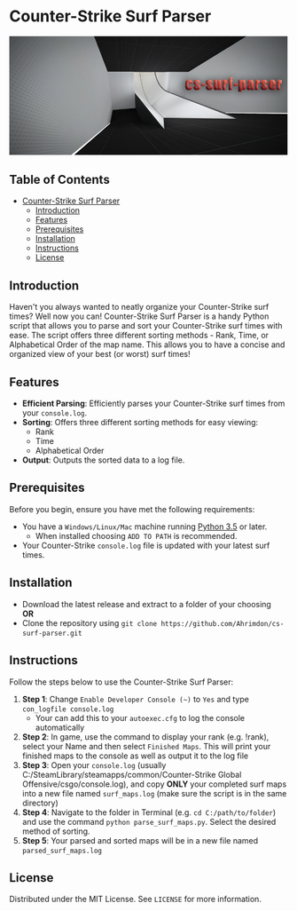 # Counter-Strike Surf Parser

![image](assets/surf.png)

## Table of Contents

- [Counter-Strike Surf Parser](#counter-strike-surf-parser)
  - [Introduction](#introduction)
  - [Features](#features)
  - [Prerequisites](#prerequisites)
  - [Installation](#Installation)
  - [Instructions](#instructions)
  - [License](#license)

## Introduction
Haven't you always wanted to neatly organize your Counter-Strike surf times? Well now you can! Counter-Strike Surf Parser is a handy Python script that allows you to parse and sort your Counter-Strike surf times with ease. The script offers three different sorting methods - Rank, Time, or Alphabetical Order of the map name. This allows you to have a concise and organized view of your best (or worst) surf times!

## Features
- **Efficient Parsing**: Efficiently parses your Counter-Strike surf times from your `console.log`.
- **Sorting**: Offers three different sorting methods for easy viewing:
  - Rank
  - Time
  - Alphabetical Order
- **Output**: Outputs the sorted data to a log file.

## Prerequisites
Before you begin, ensure you have met the following requirements:
* You have a `Windows/Linux/Mac` machine running [Python 3.5](https://www.python.org/downloads/) or later.
  * When installed choosing `ADD TO PATH` is recommended.
* Your Counter-Strike `console.log` file is updated with your latest surf times.

## Installation
* Download the latest release and extract to a folder of your choosing
  <br>
  **OR**
  <br>
* Clone the repository using `git clone https://github.com/Ahrimdon/cs-surf-parser.git`

## Instructions
Follow the steps below to use the Counter-Strike Surf Parser:

1. **Step 1**: Change `Enable Developer Console (~)` to `Yes` and type `con_logfile console.log`
      * Your can add this to your `autoexec.cfg` to log the console automatically
2. **Step 2**: In game, use the command to display your rank (e.g. !rank), select your Name and then select `Finished Maps`. This will print your finished maps to the console as well as output it to the log file
3. **Step 3**: Open your `console.log` (usually C:/SteamLibrary/steamapps/common/Counter-Strike Global Offensive/csgo/console.log), and copy **ONLY** your completed surf maps into a new file named `surf_maps.log` (make sure the script is in the same directory)
4. **Step 4**: Navigate to the folder in Terminal (e.g. `cd C:/path/to/folder`) and use the command `python parse_surf_maps.py`. Select the desired method of sorting.
5. **Step 5**: Your parsed and sorted maps will be in a new file named `parsed_surf_maps.log`


## License
Distributed under the MIT License. See `LICENSE` for more information.
